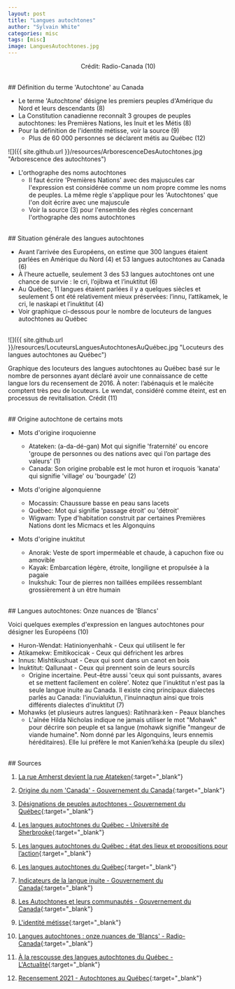```yaml
---
layout: post
title: "Langues autochtones"
author: "Sylvain White"
categories: misc
tags: [misc]
image: LanguesAutochtones.jpg
---
```

<p style="text-align: center;">Crédit: Radio-Canada (10)</p>

<br/>
## Définition du terme 'Autochtone' au Canada

* Le terme 'Autochtone' désigne les premiers peuples d'Amérique du Nord et leurs descendants (8)
* La Constitution canadienne reconnaît 3 groupes de peuples autochtones: les Premières Nations, les Inuit et les Métis (8)
* Pour la définition de l'identité métisse, voir la source (9)
  * Plus de 60 000 personnes se déclarent métis au Québec (12)

![]({{ site.github.url }}/resources/ArborescenceDesAutochtones.jpg "Arborescence des autochtones")

* L'orthographe des noms autochtones
  * Il faut écrire 'Premières Nations' avec des majuscules car l'expression est considérée comme un nom propre comme les noms de peuples. La même règle s'applique pour les 'Autochtones' que l'on doit écrire avec une majuscule
  * Voir la source (3) pour l'ensemble des règles concernant l'orthographe des noms autochtones

<br/>
## Situation générale des langues autochtones

  * Avant l’arrivée des Européens, on estime que 300 langues étaient parlées en Amérique du Nord (4) et 53 langues autochtones au Canada (6)
  * À l’heure actuelle, seulement 3 des 53 langues autochtones ont une chance de survie : le cri, l’ojibwa et l’inuktitut (6)
  * Au Québec, 11 langues étaient parlées il y a quelques siècles et seulement 5 ont été relativement mieux préservées: l’innu, l’attikamek, le cri, le naskapi et l’inuktitut (4)
  * Voir graphique ci-dessous pour le nombre de locuteurs de langues autochtones au Québec

<br/>
![]({{ site.github.url }}/resources/LocuteursLanguesAutochtonesAuQuébec.jpg "Locuteurs des langues autochtones au Québec")

Graphique des locuteurs des langues autochtones au Québec basé sur le nombre de personnes ayant déclaré avoir une connaissance de cette langue lors du recensement de 2016. À noter: l’abénaquis et le malécite comptent très peu de locuteurs. Le wendat, considéré comme éteint, est en processus de revitalisation. Crédit (11)

<br/>
## Origine autochtone de certains mots

* Mots d'origine iroquoienne
  * Atateken: (a-da-dé-gan) Mot qui signifie 'fraternité' ou encore 'groupe de personnes ou des nations avec qui l’on partage des valeurs' (1)
  * Canada: Son origine probable est le mot huron et iroquois 'kanata' qui signifie 'village' ou 'bourgade' (2)

* Mots d'origine algonquienne
  * Mocassin: Chaussure basse en peau sans lacets
  * Québec: Mot qui signifie 'passage étroit' ou 'détroit'
  * Wigwam: Type d'habitation construit par certaines Premières Nations dont les Micmacs et les Algonquins
 
* Mots d'origine inuktitut
  * Anorak: Veste de sport imperméable et chaude, à capuchon fixe ou amovible
  * Kayak: Embarcation légère, étroite, longiligne et propulsée à la pagaie
  * Inukshuk: Tour de pierres non taillées empilées ressemblant grossièrement à un être humain

<br/>
## Langues autochtones: Onze nuances de 'Blancs'

Voici quelques exemples d'expression en langues autochtones pour désigner les Européens (10)
* Huron-Wendat: Hatinionyenhahk - Ceux qui utilisent le fer
* Atikamekw: Emitikocicak - Ceux qui défrichent les arbres
* Innus: Mishtikushuat - Ceux qui sont dans un canot en bois
* Inuktitut: Qallunaat - Ceux qui prennent soin de leurs sourcils
  * Origine incertaine. Peut-être aussi 'ceux qui sont puissants, avares et se mettent facilement en colère'. Notez que l'inuktitut n'est pas la seule langue inuite au Canada. Il existe cinq principaux dialectes parlés au Canada: l'inuvialuktun, l'inuinnaqtun ainsi que trois différents dialectes d'inuktitut (7)
* Mohawks (et plusieurs autres langues): Ratihnarà:ken - Peaux blanches
  * L'aînée Hilda Nicholas indique ne jamais utiliser le mot "Mohawk" pour décrire son peuple et sa langue (mohawk signifie "mangeur de viande humaine". Nom donné par les Algonquins, leurs ennemis héréditaires). Elle lui préfère le mot Kanien’kehá:ka (peuple du silex)

<br/>
## Sources

1. [La rue Amherst devient la rue Atateken](https://ici.radio-canada.ca/espaces-autochtones/1193382/rue-amherst-montreal-nom-changement-autochtones){:target="_blank"}

2. [Origine du nom 'Canada' - Gouvernement du Canada](https://www.canada.ca/fr/patrimoine-canadien/services/origines-nom-canada.html){:target="_blank"}

3. [Désignations de peuples autochtones - Gouvernement du Québec](https://vitrinelinguistique.oqlf.gouv.qc.ca/25335/la-typographie/majuscules/emploi-de-la-majuscule-pour-des-types-de-denominations/designations-de-peuples-autochtones){:target="_blank"}

4. [Les langues autochtones du Québec - Université de Sherbrooke](https://usito.usherbrooke.ca/articles/th%C3%A9matiques/drapeau_1){:target="_blank"}

5. [Les langues autochtones du Québec : état des lieux et propositions pour l’action](https://books.openedition.org/pum/5645?lang=fr){:target="_blank"}

6. [Les langues autochtones du Québec](https://www.jstor.org/stable/j.ctv18pgjqr?turn_away=true){:target="_blank"}

7. [Indicateurs de la langue inuite - Gouvernement du Canada](https://www150.statcan.gc.ca/n1/pub/89-643-x/2010001/article/11278-fra.htm){:target="_blank"}

8. [Les Autochtones et leurs communautés - Gouvernement du Canada](https://www.rcaanc-cirnac.gc.ca/fra/1100100013785/1529102490303){:target="_blank"}

9. [L'identité métisse](https://atlasdespeuplesautochtonesducanada.ca/article/lidentite-metisse/){:target="_blank"}

10. [Langues autochtones : onze nuances de 'Blancs' - Radio-Canada](https://ici.radio-canada.ca/espaces-autochtones/1929730/langues-autochtones-blancs-dictionnaire){:target="_blank"}

11. [À la rescousse des langues autochtones du Québec - L'Actualité](https://lactualite.com/societe/a-la-rescousse-des-langues-autochtones-du-quebec/){:target="_blank"}

12. [Recensement 2021 - Autochtones au Québec](https://www12.statcan.gc.ca/census-recensement/2021/as-sa/fogs-spg/page.cfm?lang=F&topic=8&dguid=2021A000224){:target="_blank"}